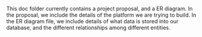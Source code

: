 This doc folder currently contains a project proposal, and a ER diagram. In the proposal, we include the details of the platform we are trying to build. In the ER diagram file, we include details of what data is stored into our database, and the different relationships among different entities. 
